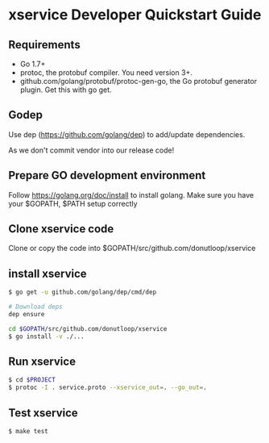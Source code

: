 # xservice Developer Quickstart Guide

## Requirements

* Go 1.7+
* protoc, the protobuf compiler. You need version 3+.
* github.com/golang/protobuf/protoc-gen-go, the Go protobuf generator plugin. Get this with go get.

## Godep

Use dep (https://github.com/golang/dep) to add/update dependencies.

As we don't commit vendor into our release code!

## Prepare GO development environment

Follow https://golang.org/doc/install to install golang.
Make sure you have your $GOPATH, $PATH setup correctly

## Clone xservice code

Clone or copy the code into $GOPATH/src/github.com/donutloop/xservice

## install xservice

```bash
$ go get -u github.com/golang/dep/cmd/dep

# Download deps 
dep ensure 

cd $GOPATH/src/github.com/donutloop/xservice 
$ go install -v ./...
```

## Run xservice

```bash
$ cd $PROJECT
$ protoc -I . service.proto --xservice_out=. --go_out=. 
```

## Test xservice 

```bash
$ make test
```
